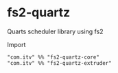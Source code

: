 # fs2-quartz
Quarts scheduler library using fs2

Import
```
"com.itv" %% "fs2-quartz-core"
"com.itv" %% "fs2-quartz-extruder"
```
